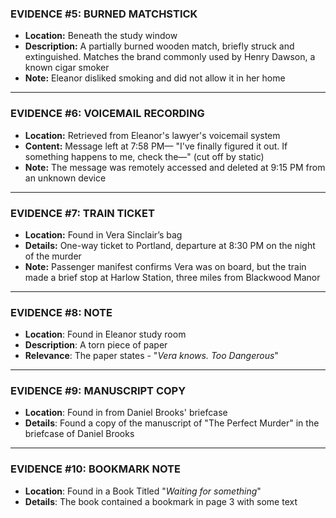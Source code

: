 ### **EVIDENCE #5: BURNED MATCHSTICK**

- **Location:** Beneath the study window
- **Description:** A partially burned wooden match, briefly struck and extinguished. Matches the brand commonly used by Henry Dawson, a known cigar smoker
- **Note:** Eleanor disliked smoking and did not allow it in her home

---

### **EVIDENCE #6: VOICEMAIL RECORDING**

- **Location:** Retrieved from Eleanor's lawyer's voicemail system
- **Content:** Message left at 7:58 PM— "I've finally figured it out. If something happens to me, check the—" (cut off by static)
- **Note:** The message was remotely accessed and deleted at 9:15 PM from an unknown device

---

### **EVIDENCE #7: TRAIN TICKET**

- **Location:** Found in Vera Sinclair’s bag
- **Details:** One-way ticket to Portland, departure at 8:30 PM on the night of the murder
- **Note:** Passenger manifest confirms Vera was on board, but the train made a brief stop at Harlow Station, three miles from Blackwood Manor

---

### **EVIDENCE #8: NOTE**

- **Location**: Found in Eleanor study room
- **Description**: A torn piece of paper
- **Relevance**: The paper states - "*Vera knows. Too Dangerous*"

---

### **EVIDENCE #9: MANUSCRIPT COPY**

- **Location**: Found in from Daniel Brooks' briefcase
- **Details**: Found a copy of the manuscript of "The Perfect Murder" in the briefcase of Daniel Brooks

---

### **EVIDENCE #10: BOOKMARK NOTE**

- **Location**: Found in a Book Titled "*Waiting for something*"
- **Details**: The book contained a bookmark in page 3 with some text